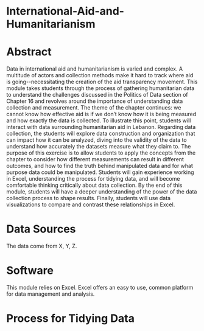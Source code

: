 # International-Aid-and-Humanitarianism

# **Abstract**

Data in international aid and humanitarianism is varied and complex. A multitude of actors and collection methods make it hard to track where aid is going--necessitating the creation of the aid transparency movement. This module takes students through the process of gathering humanitarian data to understand the challenges discussed in the Politics of Data section of Chapter 16 and revolves around the importance of understanding data collection and measurement. The theme of the chapter continues: we cannot know how effective aid is if we don’t know how it is being measured and how exactly the data is collected. To illustrate this point, students will interact with data surrounding humanitarian aid in Lebanon. Regarding data collection, the students will explore data construction and organization that can impact how it can be analyzed, diving into the validity of the data to understand how accurately the datasets measure what they claim to. The purpose of this exercise is to allow students to apply the concepts from the chapter to consider how different measurements can result in different outcomes, and how to find the truth behind manipulated data and for what purpose data could be manipulated. Students will gain experience working in Excel, understanding the process for tidying data, and will become comfortable thinking critically about data collection. By the end of this module, students will have a deeper understanding of the power of the data collection process to shape results. Finally, students will use data visualizations to compare and contrast these relationships in Excel.

# **Data Sources**

The data come from X, Y, Z. 

# **Software**

This module relies on Excel. Excel offers an easy to use, common platform for data management and analysis. 

# **Process for Tidying Data**

